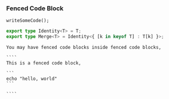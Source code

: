 ### Fenced Code Block

```
writeSomeCode();
```

```ts
export type Identity<T> = T;
export type Merge<T> = Identity<{ [k in keyof T] : T[k] }>;
```


`````
You may have fenced code blocks inside fenced code blocks,

````
This is a fenced code block,

```
echo "hello, world"
```

````

`````
